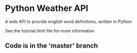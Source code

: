 # Python Weather API
A web API to provide english word definitions, written in Python

See the tutorial.html file for more information

## Code is in the 'master' branch